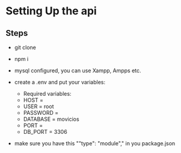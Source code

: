# Setting Up the api

## Steps
- git clone
- npm i
- mysql configured, you can use Xampp, Ampps etc. 
- create a .env and put your variables:
    - Required variables:
    - HOST = 
    - USER = root
    - PASSWORD = 
    - DATABASE = movicios
    - PORT = 
    - DB_PORT = 3306

- make sure you have this ""type": "module"," in you package.json
